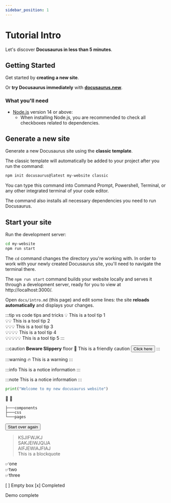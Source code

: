 ```yaml
---
sidebar_position: 1
---
```


# Tutorial Intro

Let's discover **Docusaurus in less than 5 minutes**.

## Getting Started

Get started by **creating a new site**.

Or **try Docusaurus immediately** with **[docusaurus.new](https://docusaurus.new)**.

### What you'll need

- [Node.js](https://nodejs.org/en/download/) version 14 or above:
  - When installing Node.js, you are recommended to check all checkboxes related to dependencies.

## Generate a new site

Generate a new Docusaurus site using the **classic template**.

The classic template will automatically be added to your project after you run the command:

```bash
npm init docusaurus@latest my-website classic
```

You can type this command into Command Prompt, Powershell, Terminal, or any other integrated terminal of your code editor.

The command also installs all necessary dependencies you need to run Docusaurus.

## Start your site

Run the development server:

```bash
cd my-website
npm run start
```

The `cd` command changes the directory you're working with. In order to work with your newly created Docusaurus site, you'll need to navigate the terminal there.

The `npm run start` command builds your website locally and serves it through a development server, ready for you to view at http://localhost:3000/.

Open `docs/intro.md` (this page) and edit some lines: the site **reloads automatically** and displays your changes.

:::tip vs code tips and tricks
:bulb: This is a tool tip 1 <br/>
:bulb::bulb: This is a tool tip 2<br/>
:bulb::bulb::bulb: This is a tool tip 3<br/>
:bulb::bulb::bulb::bulb: This is a tool tip 4<br/>
:bulb::bulb::bulb::bulb::bulb: This is a tool tip 5
:::

:::caution  **Beware Slippery** floor :construction:
This is a friendly caution <button>Click here</button>
:::

:::warning :fire:
This is a warning
:::

:::info
This is a notice information
:::

:::note
This is a notice information
:::



```python
print("Welcome to my new docusaurus website")
```

:wave: :bookmark:

```
├───components
├───css
└───pages
```

<a name="#start your site"><button>Start over again</button></a>


>KSJIFWJKJ <br/>
>SAKJEIWJQIJA <br/>
>AIFJEWIAJFIAJ <br/>
>This is a blockquote

:white_check_mark:one <br/>
:white_check_mark:two <br/>
:white_check_mark:three <br/>

[ ] Empty box
[x] Completed

Demo complete
